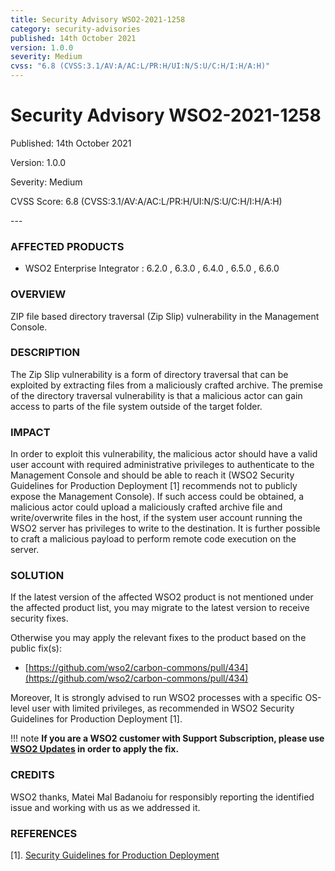 ```yaml
---
title: Security Advisory WSO2-2021-1258
category: security-advisories
published: 14th October 2021
version: 1.0.0
severity: Medium
cvss: "6.8 (CVSS:3.1/AV:A/AC:L/PR:H/UI:N/S:U/C:H/I:H/A:H)"
---
```


# Security Advisory WSO2-2021-1258

<p class="doc-info">Published: 14th October 2021</p>
<p class="doc-info">Version: 1.0.0</p>
<p class="doc-info">Severity: Medium</p>
<p class="doc-info">CVSS Score: 6.8 (CVSS:3.1/AV:A/AC:L/PR:H/UI:N/S:U/C:H/I:H/A:H)</p>
---

### AFFECTED PRODUCTS
* WSO2 Enterprise Integrator : 6.2.0 , 6.3.0 , 6.4.0 , 6.5.0 , 6.6.0


### OVERVIEW
ZIP file based directory traversal (Zip Slip) vulnerability in the Management Console.


### DESCRIPTION
The Zip Slip vulnerability is a form of directory traversal that can be exploited by extracting files from a maliciously crafted archive. The premise of the directory traversal vulnerability is that a malicious actor can gain access to parts of the file system outside of the target folder.


### IMPACT
In order to exploit this vulnerability, the malicious actor should have a valid user account with required administrative privileges to authenticate to the Management Console and should be able to reach it (WSO2 Security Guidelines for Production Deployment [1] recommends not to publicly expose the Management Console). If such access could be obtained, a malicious actor could upload a maliciously crafted archive file and write/overwrite files in the host, if the system user account running the WSO2 server has privileges to write to the destination. It is further possible to craft a malicious payload to perform remote code execution on the server.


### SOLUTION
If the latest version of the affected WSO2 product is not mentioned under the affected product list, you may migrate to the latest version to receive security fixes.

Otherwise you may apply the relevant fixes to the product based on the public fix(s):

* [https://github.com/wso2/carbon-commons/pull/434](https://github.com/wso2/carbon-commons/pull/434)

Moreover, It is strongly advised to run WSO2 processes with a specific OS-level user with limited privileges, as recommended in WSO2 Security Guidelines for Production Deployment [1].


!!! note
    **If you are a WSO2 customer with Support Subscription, please use [WSO2 Updates](https://wso2.com/updates/) in order to apply the fix.**


### CREDITS
WSO2 thanks, Matei Mal Badanoiu for responsibly reporting the identified issue and working with us as we addressed it.


### REFERENCES
[1]. [Security Guidelines for Production Deployment](https://docs.wso2.com/display/Security/Security+Guidelines+for+Production+Deployment)
